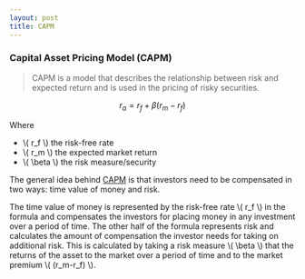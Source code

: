 ```yaml
---
layout: post
title: CAPM
---
```


### Capital Asset Pricing Model (CAPM)

> CAPM is a model that describes the relationship between risk and expected return and is used in the pricing of risky securities.

$$
r_a = r_f + \beta (r_m - r_f)
$$

Where

- \\( r_f \\) the risk-free rate
- \\( r_m \\) the expected market return
- \\( \beta \\) the risk measure/security

The general idea behind [CAPM](http://www.investopedia.com/terms/c/capm.asp#axzz2Lc5AZO48) is that investors need to be compensated in two ways: time value of money and risk.

The time value of money is represented by the risk-free rate \\( r_f \\) in the formula and compensates the investors for placing money in any investment over a period of time. The other half of the formula represents risk and calculates the amount of compensation the investor needs for taking on additional risk. This is calculated by taking a risk measure \\( \beta \\) that the returns of the asset to the market over a period of time and to the market premium \\( (r_m-r_f) \\).


